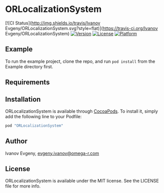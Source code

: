 # ORLocalizationSystem

[![CI Status](http://img.shields.io/travis/Ivanov Evgeny/ORLocalizationSystem.svg?style=flat)](https://travis-ci.org/Ivanov Evgeny/ORLocalizationSystem)
[![Version](https://img.shields.io/cocoapods/v/ORLocalizationSystem.svg?style=flat)](http://cocoapods.org/pods/ORLocalizationSystem)
[![License](https://img.shields.io/cocoapods/l/ORLocalizationSystem.svg?style=flat)](http://cocoapods.org/pods/ORLocalizationSystem)
[![Platform](https://img.shields.io/cocoapods/p/ORLocalizationSystem.svg?style=flat)](http://cocoapods.org/pods/ORLocalizationSystem)

## Example

To run the example project, clone the repo, and run `pod install` from the Example directory first.

## Requirements

## Installation

ORLocalizationSystem is available through [CocoaPods](http://cocoapods.org). To install
it, simply add the following line to your Podfile:

```ruby
pod "ORLocalizationSystem"
```

## Author

Ivanov Evgeny, evgeny.ivanov@omega-r.com

## License

ORLocalizationSystem is available under the MIT license. See the LICENSE file for more info.
